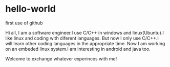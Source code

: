 # hello-world
first use of github

Hi all,
I am a software engineer.I use C/C++ in windows and linux(Ubuntu).I like linux and coding with diferent languages.
But now I only use C/C++.I will learn other coding languages in the appropriate time.
Now I am working on an embeded linux system.I am interesting in android and java too.

Welcome to exchange whatever experinces with me!
